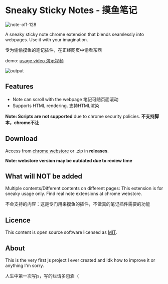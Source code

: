 # Sneaky Sticky Notes - 摸鱼笔记
![note-off-128](https://github.com/user-attachments/assets/c2f50d92-019c-45f2-ae9a-6a4752306161)

A sneaky sticky note chrome extension that blends seamlessly into webpages. Use it with your imagination.

专为偷偷摸鱼的笔记插件，在正经网页中偷看东西

demo: [usage video 演示视频](https://youtu.be/LrMDMXUoyqQ)

![output](https://github.com/user-attachments/assets/15068d3e-e115-448f-b791-7c6dad3d9266)

## Features
- Note can scroll with the webpage 笔记可随页面滚动
- Supports HTML rendering. 支持HTML渲染

**Note: Scripts are not supported** due to chrome security policies. **不支持脚本，chrome不让**

## Download
Access from [chrome webstore](https://chromewebstore.google.com/detail/oioojmomlmcandnomobmfjfjgoebaccf) or .zip in **releases**.

**Note: webstore version may be outdated due to review time**

## What will NOT be added
Multiple contents/Different contents on different pages: This extension is for sneaky usage only. Find real note extensions at chrome webstore.

不会支持的内容：这是专门用来摸鱼的插件，不做真的笔记插件需要的功能

## Licence
This content is open source software licensed as
[MIT](https://github.com/betterRunner/context-note/blob/main/LICENSE.md).

## About
This is the very first js project I ever created and Idk how to improve it or anything I'm sorry.

人生中第一次写js，写的烂请多包涵（
